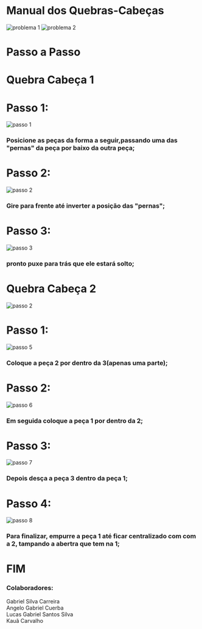 # Manual dos Quebras-Cabeças 

![problema 1](Imagens/foto1.jpg)
![problema 2](Imagens/foto2.jpg)

# Passo a Passo
# Quebra Cabeça 1
<h1>Passo 1:</h1>

![passo 1](Imagens/passo1.jpg)

<h3>Posicione as peças da forma a seguir,passando uma das "pernas" da peça por baixo da outra peça;
<h1>Passo 2:</h1>

![passo 2](Imagens/passo2.jpg)

<h3>Gire para frente até inverter a posição das "pernas";
<h1>Passo 3:</h1>

![passo 3](<Imagens/passo 3.jpg>)

<h3>pronto puxe para trás que ele estará solto;

# Quebra Cabeça 2

![passo 2](Imagens/passo2.jpg)

<h1>Passo 1:</h1>

![passo 5](Imagens/passo5.jpg)

<h3>Coloque a peça 2 por dentro da 3(apenas uma parte);
<h1>Passo 2:</h1>

![passo 6](Imagens/passo6.jpg)

<h3>Em seguida coloque a peça 1 por dentro da 2;
<h1>Passo 3:</h1>

![passo 7](Imagens/passo7.jpg)

<h3>Depois desça a peça 3 dentro da peça 1;
<h1>Passo 4:</h1>

![passo 8](Imagens/passo8.jpg)

<h3>Para finalizar, empurre a peça 1 até ficar centralizado com com a 2, tampando a abertra que tem na 1;

# FIM

### Colaboradores:
Gabriel Silva Carreira \
Angelo Gabriel Cuerba \
Lucas Gabriel Santos Silva \
Kauã Carvalho 



